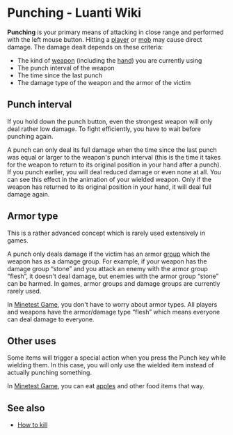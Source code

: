 # Punching - Luanti Wiki


**Punching** is your primary means of attacking in close range and performed with the left mouse button. Hitting a [player](https://wiki.luanti.org/Player "Player") or [mob](https://wiki.luanti.org/Mobs "Mobs") may cause direct damage. The damage dealt depends on these criteria:

*   The kind of [weapon](https://wiki.luanti.org/Tool#Weapons "Tool") (including the [hand](https://wiki.luanti.org/Hand "Hand")) you are currently using
*   The punch interval of the weapon
*   The time since the last punch
*   The damage type of the weapon and the armor of the victim

Punch interval
--------------

If you hold down the punch button, even the strongest weapon will only deal rather low damage. To fight efficiently, you have to wait before punching again.

A punch can only deal its full damage when the time since the last punch was equal or larger to the weapon's punch interval (this is the time it takes for the weapon to return to its original position in your hand after a punch). If you punch earlier, you will deal reduced damage or even none at all. You can see this effect in the animation of your wielded weapon. Only if the weapon has returned to its original position in your hand, it will deal full damage again.

Armor type
----------

This is a rather advanced concept which is rarely used extensively in games.

A punch only deals damage if the victim has an armor [group](https://wiki.luanti.org/Groups "Groups") which the weapon has as a damage group. For example, if your weapon has the damage group “stone” and you attack an enemy with the armor group “flesh”, it doesn't deal damage, but enemies with the armor group “stone” can be harmed. In games, armor groups and damage groups are currently rarely used.

In [Minetest Game](https://wiki.luanti.org/Games/Minetest_Game "Games/Minetest Game"), you don't have to worry about armor types. All players and weapons have the armor/damage type “flesh” which means everyone can deal damage to everyone.

Other uses
----------

Some items will trigger a special action when you press the Punch key while wielding them. In this case, you will only use the wielded item instead of actually punching something.

In [Minetest Game](https://wiki.luanti.org/Games/Minetest_Game "Games/Minetest Game"), you can eat [apples](https://wiki.luanti.org/Apple "Apple") and other food items that way.

See also
--------

*   [How to kill](https://wiki.luanti.org/How_to_kill "How to kill")